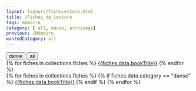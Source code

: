```yaml
---
layout: layouts/ficheLecture.html
title: /Fiches_de_lecture
tags: memoire
category: [ all, danse, archivage]
previous: /Mémoire
wantedCategory: all
---
```


<div class="fiches_filter">
<button id="dansebtn" onclick="displayDanse('visible','yellow'); displayAll('hidden', 'white')">danse</button>
<button id="allbtn" onclick="displayDanse('hidden', 'white');displayAll('visible', 'yellow')">all</button>
</div>



<div class="fiches_liste">
<div id="all">
{% for fiches in collections.fiches %}
<a href="{{fiches.url}}">{{fiches.data.bookTitle}}</a>
{% endfor %}
</div>

<div id="danse">
{% for fiches in collections.fiches %}
{% if fiches.data.category == "danse" %}
<a href="{{fiches.url}}">{{fiches.data.bookTitle}}</a>
{% endif %}
{% endfor %}
</div>   
</div>

<script>
function displayDanse(newValue, newColor) {
  var danse = document.getElementById("danse");
  var dansebtn = document.getElementById("dansebtn")
danse.style.visibility = newValue;
dansebtn.style.backgroundColor = newColor;
}
function displayAll(newValue, newColor){
    var all = document.getElementById("all");
    all.style.visibility = newValue;
    var allbtn = document.getElementById("allbtn")
    allbtn.style.backgroundColor = newColor;
}
</script>

<!-- <script>
    var danse = "danse";
    var wantedCategory = "all";

    function selectCategory(){
        return wantedCategory;
    }
    
    console.log(wantedCategory);

</script>

<div class="fiches_filter">
    {% for category in category %}
    <button onclick="selectCategory({{category}})">{{category}}</button>
    {% endfor %}
</div> 

{% for fiches in collections.fiches %}
    {% if fiches.data.category == "all" %}
    <li>{{fiches.data.title}}</li>
    {% endif %}
{% endfor %} -->


